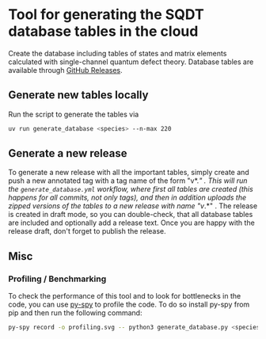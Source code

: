 # Tool for generating the SQDT database tables in the cloud

Create the database including tables of states and matrix elements calculated with single-channel quantum defect theory.
Database tables are available through [GitHub Releases](https://github.com/pairinteraction/database-sqdt/releases).

## Generate new tables locally
Run the script to generate the tables via
```bash
uv run generate_database <species> --n-max 220
```

## Generate a new release
To generate a new release with all the important tables, simply create and push a new annotated tag with a tag name of the form "v*.*" .
This will run the `generate_database.yml` workflow, where first all tables are created (this happens for all commits, not only tags),
and then in addition uploads the zipped versions of the tables to a new release with name "v*.*" .
The release is created in draft mode, so you can double-check, that all database tables are included and optionally add a release text.
Once you are happy with the release draft, don't forget to publish the release.

## Misc

### Profiling / Benchmarking
To check the performance of this tool and to look for bottlenecks in the code, you can use [py-spy](https://github.com/benfred/py-spy) to profile the code.
To do so install py-spy from pip and then run the following command:

```bash
py-spy record -o profiling.svg -- python3 generate_database.py <species> --n-max <n-max>
```
